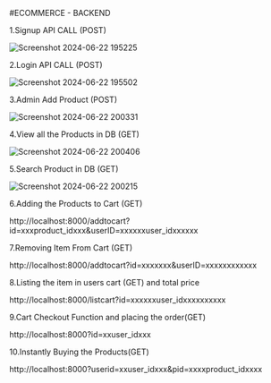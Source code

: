 #ECOMMERCE - BACKEND

1.Signup API CALL (POST)

![Screenshot 2024-06-22 195225](https://github.com/siyagampawar/ecommerce-backend-go/assets/115725393/605e7a6a-0f14-49ab-9fe5-a31ecbdd0610)

2.Login API CALL (POST)

![Screenshot 2024-06-22 195502](https://github.com/siyagampawar/ecommerce-backend-go/assets/115725393/d2bcac31-cb11-4c21-9e99-207e4bcddaed)

3.Admin Add Product (POST)

![Screenshot 2024-06-22 200331](https://github.com/siyagampawar/ecommerce-backend-go/assets/115725393/34427b40-4d91-44f0-b44e-c2bb12a074eb)

4.View all the Products in DB (GET)

![Screenshot 2024-06-22 200406](https://github.com/siyagampawar/ecommerce-backend-go/assets/115725393/595a1725-ee78-4e10-8dc1-00491bf1d54b)

5.Search Product in DB (GET)

![Screenshot 2024-06-22 200215](https://github.com/siyagampawar/ecommerce-backend-go/assets/115725393/aa042f8d-43ec-46d2-a771-5d7ea56a1a7d)

6.Adding the Products to Cart (GET)

http://localhost:8000/addtocart?id=xxxproduct_idxxx&userID=xxxxxxuser_idxxxxxx

7.Removing Item From Cart (GET)

http://localhost:8000/addtocart?id=xxxxxxx&userID=xxxxxxxxxxxx

8.Listing the item in users cart (GET) and total price

http://localhost:8000/listcart?id=xxxxxxuser_idxxxxxxxxxx

9.Cart Checkout Function and placing the order(GET)

http://localhost:8000?id=xxuser_idxxx

10.Instantly Buying the Products(GET) 

http://localhost:8000?userid=xxuser_idxxx&pid=xxxxproduct_idxxxx

